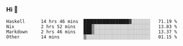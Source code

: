 ### Hi 👋

<!--START_SECTION:waka-->

```text
Haskell      14 hrs 46 mins  █████████████████▓░░░░░░░   71.19 %
Nix          2 hrs 52 mins   ███▒░░░░░░░░░░░░░░░░░░░░░   13.83 %
Markdown     2 hrs 46 mins   ███▒░░░░░░░░░░░░░░░░░░░░░   13.37 %
Other        14 mins         ▒░░░░░░░░░░░░░░░░░░░░░░░░   01.15 %
```

<!--END_SECTION:waka-->
